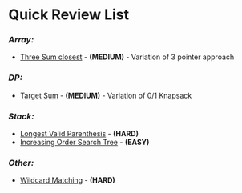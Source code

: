 # **Quick Review List**

### _**Array:**_
* [Three Sum closest](array/ThreeSumClosest.java) - **(MEDIUM)** - Variation of 3 pointer approach

### _**DP:**_
* [Target Sum](dp/TargetSum.java) - **(MEDIUM)** - Variation of 0/1 Knapsack

### _**Stack:**_
* [Longest Valid Parenthesis](stack/LongestValidParenthesis.java) - **(HARD)**
* [Increasing Order Search Tree](stack/IncreasingOrderSearchTree.java) - **(EASY)**

### _**Other:**_
* [Wildcard Matching](others/WildcardMatching.java) - **(HARD)**